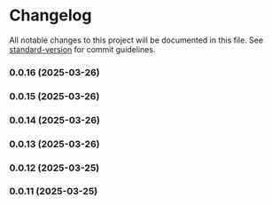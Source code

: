 # Changelog

All notable changes to this project will be documented in this file. See [standard-version](https://github.com/conventional-changelog/standard-version) for commit guidelines.

### 0.0.16 (2025-03-26)

### 0.0.15 (2025-03-26)

### 0.0.14 (2025-03-26)

### 0.0.13 (2025-03-26)

### 0.0.12 (2025-03-25)

### 0.0.11 (2025-03-25)

